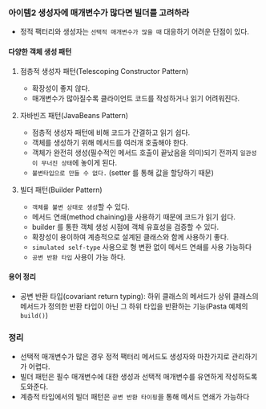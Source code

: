 ### 아이템2 생성자에 매개변수가 많다면 빌더를 고려하라
- 정적 팩터리와 생성자는 `선택적 매개변수가 많을 때` 대응하기 어려운 단점이 있다.

#### 다양한 객체 생성 패턴
1) 점층적 생성자 패턴(Telescoping Constructor Pattern)
   - 확장성이 좋지 않다.
   - 매개변수가 많아질수록 클라이언트 코드를 작성하거나 읽기 어려워진다.


2) 자바빈즈 패턴(JavaBeans Pattern)
   - 점층적 생성자 패턴에 비해 코드가 간결하고 읽기 쉽다.
   - 객체를 생성하기 위해 메서드를 여러개 호출해야 한다.
   - 객체가 완전히 생성(필수적인 메서드 호출이 끝났음을 의미)되기 전까지 `일관성이 무너진 상태`에 놓이게 된다.
   - `불변타입으로 만들 수 없다.` (setter 를 통해 값을 할당하기 때문)

3) 빌더 패턴(Builder Pattern)
   - `객체를 불변 상태로 생성`할 수 있다.
   - 메서드 연쇄(method chaining)을 사용하기 때문에 코드가 읽기 쉽다.
   - builder 를 통한 객체 생성 시점에 객체 유효성을 검증할 수 있다.
   - 확장성이 용이하여 계층적으로 설계된 클래스와 함께 사용하기 좋다.
   - `simulated self-type` 사용으로 형 변환 없이 메서드 연쇄를 사용 가능하다
   - `공변 반환 타입` 사용이 가능 하다.
   
 
#### 용어 정리
 - 공변 반환 타입(covariant return typing): 하위 클래스의 메서드가 상위 클래스의 
   메서드가 정의한 반환 타입이 아닌 그 하위 타입을 반환하는 기능(Pasta 예제의 `build()`)


### 정리 
- 선택적 매개변수가 많은 경우 정적 팩터리 메서드도 생성자와 마찬가지로 관리하기가 어렵다.
- 빌더 패턴은 필수 매개변수에 대한 생성과 선택적 매개변수를 유연하게 작성하도록 도와준다.
- 계층적 타입에서의 빌더 패턴은 `공변 반환 타이핑`을 통해 메서드 연쇄가 가능하다
